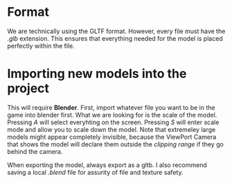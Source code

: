 # Format

We are technically using the GLTF format. However, every file must have the *.glb* extension. This ensures that everything needed for the model is placed perfectly within the file.

# Importing new models into the project

This will require **Blender**. First, import whatever file you want to be in the game into blender first. What we are looking for is the scale of the model. Pressing *A* will select everyhting on the screen. Pressing *S* will enter scale mode and allow you to scale down the model. Note that extremeley large models might appear completely invisible, because the ViewPort Camera that shows the model will declare them outside the *clipping range* if they go behind the camera.

When exporting the model, always export as a gltb. I also recommend saving a local *.blend* file for assurity of file and texture safety.